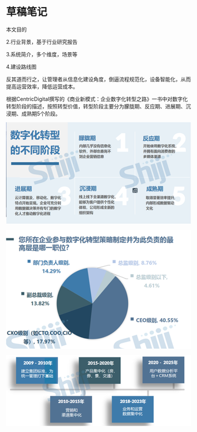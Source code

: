# 草稿笔记

本文目的

2.行业背景，基于行业研究报告

3.系统简介，多个维度，场景等

4.建设路线图

反其道而行之，让管理者从信息化建设角度，倒逼流程规范化，设备智能化，从而提高运营效率，降低运营成本。

根据CentricDigital撰写的《商业新模式：企业数字化转型之路》一书中对数字化转型阶段的描述，按照转型价值，转型阶段主要分为朦胧期、反应期、进展期、沉浸期、成熟期5个阶段。

![](../.gitbook/assets/tu-pian-%20%282%29.png)

![](../.gitbook/assets/tu-pian-%20%283%29.png)

![](../.gitbook/assets/tu-pian-%20%284%29.png)

